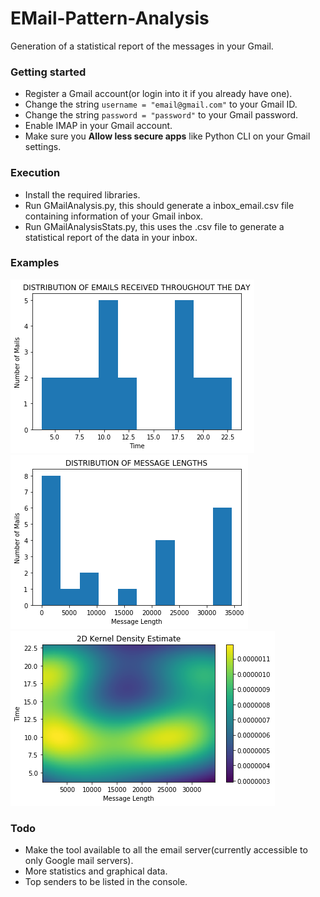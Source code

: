 # EMail-Pattern-Analysis
Generation of a statistical report of the messages in your Gmail.

### Getting started
- Register a Gmail account(or login into it if you already have one).
- Change the string `username = "email@gmail.com"` to your Gmail ID.
- Change the string `password = "password"` to your Gmail password.
- Enable IMAP in your Gmail account.
- Make sure you **Allow less secure apps** like Python CLI on your Gmail settings.

### Execution
- Install the required libraries.
- Run GMailAnalysis.py, this should generate a inbox_email.csv file containing information of your Gmail inbox.
- Run GMailAnalysisStats.py, this uses the .csv file to generate a statistical report of the data in your inbox.

### Examples
![MailDensity--Rahul Hegde](https://github.com/rahulhegde99/EMail-Pattern-Analysis/blob/master/MailDensity.png)
![MessageLength--Rahul Hegde](https://github.com/rahulhegde99/EMail-Pattern-Analysis/blob/master/MessageLength.png)
![KernelDensity--Rahul Hegde](https://github.com/rahulhegde99/EMail-Pattern-Analysis/blob/master/KDPlot.png)

### Todo
- Make the tool available to all the email server(currently accessible to only Google mail servers).
- More statistics and graphical data.
- Top senders to be listed in the console.
